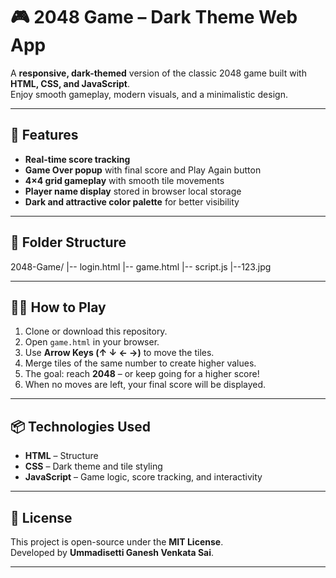 # 🎮 2048 Game – Dark Theme Web App

A **responsive, dark-themed** version of the classic 2048 game built with **HTML, CSS, and JavaScript**.  
Enjoy smooth gameplay, modern visuals, and a minimalistic design.

---

## 🚀 Features
- **Real-time score tracking**
- **Game Over popup** with final score and Play Again button
- **4×4 grid gameplay** with smooth tile movements
- **Player name display** stored in browser local storage
- **Dark and attractive color palette** for better visibility

---

## 📁 Folder Structure
2048-Game/
|-- login.html
|-- game.html
|-- script.js
|--123.jpg


---

## 🧑‍💻 How to Play
1. Clone or download this repository.
2. Open `game.html` in your browser.
3. Use **Arrow Keys (↑ ↓ ← →)** to move the tiles.
4. Merge tiles of the same number to create higher values.
5. The goal: reach **2048** – or keep going for a higher score!
6. When no moves are left, your final score will be displayed.

---

## 📦 Technologies Used
- **HTML** – Structure
- **CSS** – Dark theme and tile styling
- **JavaScript** – Game logic, score tracking, and interactivity

---

## 📜 License
This project is open-source under the **MIT License**.  
Developed by **Ummadisetti Ganesh Venkata Sai**.

---
